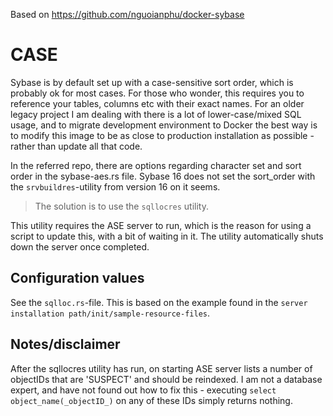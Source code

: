 Based on https://github.com/nguoianphu/docker-sybase

# CASE

Sybase is by default set up with a case-sensitive sort order, which is probably ok for most cases. For those who wonder, this requires you to reference your tables, columns etc with their exact names.
For an older legacy project I am dealing with there is a lot of lower-case/mixed SQL usage, and to migrate development environment to Docker the best way is to modify this image to be as close to production installation as possible - rather than update all that code.

In the referred repo, there are options regarding character set and sort order in the sybase-aes.rs file.
Sybase 16 does not set the sort_order with the `srvbuildres`-utility from version 16 on it seems.
> The solution is to use the `sqllocres` utility.

This utility requires the ASE server to run, which is the reason for using a script to update this, with a bit of waiting in it. The utility automatically shuts down the server once completed.

## Configuration values

See the `sqlloc.rs`-file. This is based on the example found in the `server installation path/init/sample-resource-files`.

## Notes/disclaimer

After the sqllocres utility has run, on starting ASE server lists a number of objectIDs that are 'SUSPECT' and should be reindexed. I am not a database expert, and have not found out how to fix this - executing `select object_name(_objectID_)` on any of these IDs simply returns nothing.


